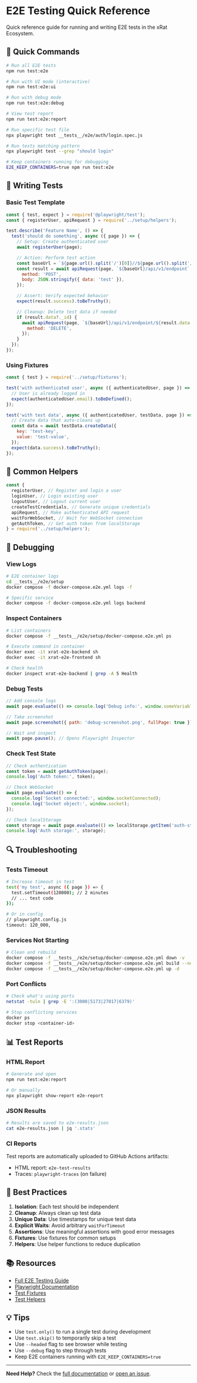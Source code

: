 # E2E Testing Quick Reference

Quick reference guide for running and writing E2E tests in the xRat Ecosystem.

## 🚀 Quick Commands

```bash
# Run all E2E tests
npm run test:e2e

# Run with UI mode (interactive)
npm run test:e2e:ui

# Run with debug mode
npm run test:e2e:debug

# View test report
npm run test:e2e:report

# Run specific test file
npx playwright test __tests__/e2e/auth/login.spec.js

# Run tests matching pattern
npx playwright test --grep "should login"

# Keep containers running for debugging
E2E_KEEP_CONTAINERS=true npm run test:e2e
```

## 📝 Writing Tests

### Basic Test Template

```javascript
const { test, expect } = require('@playwright/test');
const { registerUser, apiRequest } = require('../setup/helpers');

test.describe('Feature Name', () => {
  test('should do something', async ({ page }) => {
    // Setup: Create authenticated user
    await registerUser(page);

    // Action: Perform test action
    const baseUrl = `${page.url().split('/')[0]}//${page.url().split('/')[2]}`;
    const result = await apiRequest(page, `${baseUrl}/api/v1/endpoint`, {
      method: 'POST',
      body: JSON.stringify({ data: 'test' }),
    });

    // Assert: Verify expected behavior
    expect(result.success).toBeTruthy();

    // Cleanup: Delete test data if needed
    if (result.data?._id) {
      await apiRequest(page, `${baseUrl}/api/v1/endpoint/${result.data._id}`, {
        method: 'DELETE',
      });
    }
  });
});
```

### Using Fixtures

```javascript
const { test } = require('../setup/fixtures');

test('with authenticated user', async ({ authenticatedUser, page }) => {
  // User is already logged in
  expect(authenticatedUser.email).toBeDefined();
});

test('with test data', async ({ authenticatedUser, testData, page }) => {
  // Create data that auto-cleans up
  const data = await testData.createData({
    key: 'test-key',
    value: 'test-value',
  });
  expect(data.success).toBeTruthy();
});
```

## 🔧 Common Helpers

```javascript
const {
  registerUser, // Register and login a user
  loginUser, // Login existing user
  logoutUser, // Logout current user
  createTestCredentials, // Generate unique credentials
  apiRequest, // Make authenticated API request
  waitForWebSocket, // Wait for WebSocket connection
  getAuthToken, // Get auth token from localStorage
} = require('../setup/helpers');
```

## 🐛 Debugging

### View Logs

```bash
# E2E container logs
cd __tests__/e2e/setup
docker compose -f docker-compose.e2e.yml logs -f

# Specific service
docker compose -f docker-compose.e2e.yml logs backend
```

### Inspect Containers

```bash
# List containers
docker compose -f __tests__/e2e/setup/docker-compose.e2e.yml ps

# Execute command in container
docker exec -it xrat-e2e-backend sh
docker exec -it xrat-e2e-frontend sh

# Check health
docker inspect xrat-e2e-backend | grep -A 5 Health
```

### Debug Tests

```javascript
// Add console logs
await page.evaluate(() => console.log('Debug info:', window.someVariable));

// Take screenshot
await page.screenshot({ path: 'debug-screenshot.png', fullPage: true });

// Wait and inspect
await page.pause(); // Opens Playwright Inspector
```

### Check Test State

```javascript
// Check authentication
const token = await getAuthToken(page);
console.log('Auth token:', token);

// Check WebSocket
await page.evaluate(() => {
  console.log('Socket connected:', window.socketConnected);
  console.log('Socket object:', window.socket);
});

// Check localStorage
const storage = await page.evaluate(() => localStorage.getItem('auth-storage'));
console.log('Auth storage:', storage);
```

## 🔍 Troubleshooting

### Tests Timeout

```bash
# Increase timeout in test
test('my test', async ({ page }) => {
  test.setTimeout(120000); // 2 minutes
  // ... test code
});

# Or in config
// playwright.config.js
timeout: 120_000,
```

### Services Not Starting

```bash
# Clean and rebuild
docker compose -f __tests__/e2e/setup/docker-compose.e2e.yml down -v
docker compose -f __tests__/e2e/setup/docker-compose.e2e.yml build --no-cache
docker compose -f __tests__/e2e/setup/docker-compose.e2e.yml up -d
```

### Port Conflicts

```bash
# Check what's using ports
netstat -tuln | grep -E ':(3000|5173|27017|6379)'

# Stop conflicting services
docker ps
docker stop <container-id>
```

## 📊 Test Reports

### HTML Report

```bash
# Generate and open
npm run test:e2e:report

# Or manually
npx playwright show-report e2e-report
```

### JSON Results

```bash
# Results are saved to e2e-results.json
cat e2e-results.json | jq '.stats'
```

### CI Reports

Test reports are automatically uploaded to GitHub Actions artifacts:

- HTML report: `e2e-test-results`
- Traces: `playwright-traces` (on failure)

## 🎯 Best Practices

1. **Isolation**: Each test should be independent
2. **Cleanup**: Always clean up test data
3. **Unique Data**: Use timestamps for unique test data
4. **Explicit Waits**: Avoid arbitrary `waitForTimeout`
5. **Assertions**: Use meaningful assertions with good error messages
6. **Fixtures**: Use fixtures for common setups
7. **Helpers**: Use helper functions to reduce duplication

## 📚 Resources

- [Full E2E Testing Guide](__tests__/e2e/README.md)
- [Playwright Documentation](https://playwright.dev/)
- [Test Fixtures](__tests__/e2e/setup/fixtures.js)
- [Test Helpers](__tests__/e2e/setup/helpers.js)

## 💡 Tips

- Use `test.only()` to run a single test during development
- Use `test.skip()` to temporarily skip a test
- Use `--headed` flag to see browser while testing
- Use `--debug` flag to step through tests
- Keep E2E containers running with `E2E_KEEP_CONTAINERS=true`

---

**Need Help?** Check the [full documentation](__tests__/e2e/README.md) or [open an issue](https://github.com/xLabInternet/xRatEcosystem/issues).
